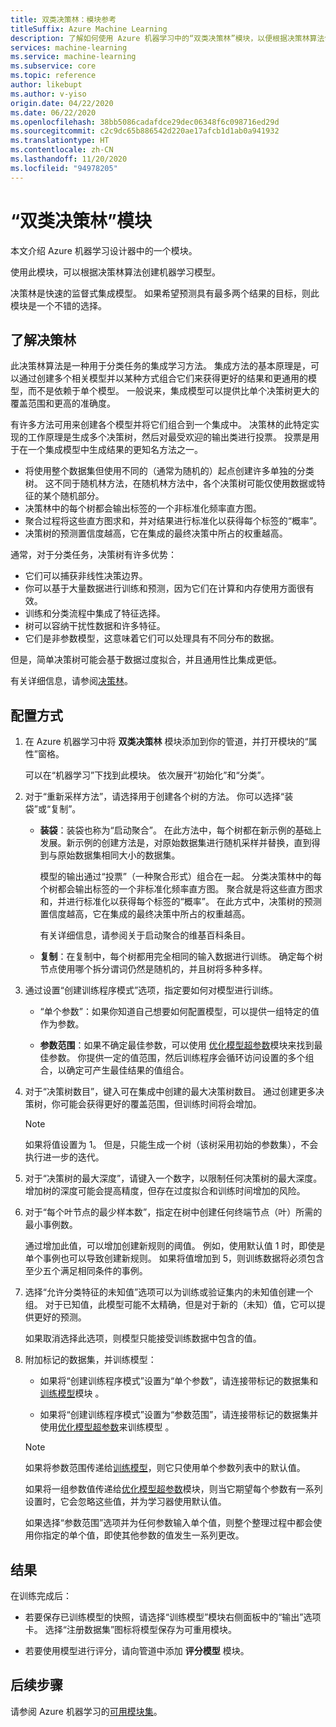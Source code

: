 ```yaml
---
title: 双类决策林：模块参考
titleSuffix: Azure Machine Learning
description: 了解如何使用 Azure 机器学习中的“双类决策林”模块，以便根据决策林算法创建机器学习模型。
services: machine-learning
ms.service: machine-learning
ms.subservice: core
ms.topic: reference
author: likebupt
ms.author: v-yiso
origin.date: 04/22/2020
ms.date: 06/22/2020
ms.openlocfilehash: 38bb5086cadafdce29dec06348f6c098716ed29d
ms.sourcegitcommit: c2c9dc65b886542d220ae17afcb1d1ab0a941932
ms.translationtype: HT
ms.contentlocale: zh-CN
ms.lasthandoff: 11/20/2020
ms.locfileid: "94978205"
---
```

# <a name="two-class-decision-forest-module"></a>“双类决策林”模块

本文介绍 Azure 机器学习设计器中的一个模块。

使用此模块，可以根据决策林算法创建机器学习模型。  

决策林是快速的监督式集成模型。 如果希望预测具有最多两个结果的目标，则此模块是一个不错的选择。 

## <a name="understanding-decision-forests"></a>了解决策林

此决策林算法是一种用于分类任务的集成学习方法。 集成方法的基本原理是，可以通过创建多个相关模型并以某种方式组合它们来获得更好的结果和更通用的模型，而不是依赖于单个模型。 一般说来，集成模型可以提供比单个决策树更大的覆盖范围和更高的准确度。 

有许多方法可用来创建各个模型并将它们组合到一个集成中。 决策林的此特定实现的工作原理是生成多个决策树，然后对最受欢迎的输出类进行投票。 投票是用于在一个集成模型中生成结果的更知名方法之一。 

+ 将使用整个数据集但使用不同的（通常为随机的）起点创建许多单独的分类树。 这不同于随机林方法，在随机林方法中，各个决策树可能仅使用数据或特征的某个随机部分。
+ 决策林中的每个树都会输出标签的一个非标准化频率直方图。 
+ 聚合过程将这些直方图求和，并对结果进行标准化以获得每个标签的“概率”。 
+ 决策树的预测置信度越高，它在集成的最终决策中所占的权重越高。

通常，对于分类任务，决策树有许多优势：
  
- 它们可以捕获非线性决策边界。
- 你可以基于大量数据进行训练和预测，因为它们在计算和内存使用方面很有效。
- 训练和分类流程中集成了特征选择。  
- 树可以容纳干扰性数据和许多特征。  
- 它们是非参数模型，这意味着它们可以处理具有不同分布的数据。 

但是，简单决策树可能会基于数据过度拟合，并且通用性比集成更低。

有关详细信息，请参阅[决策林](https://go.microsoft.com/fwlink/?LinkId=403677)。  

## <a name="how-to-configure"></a>配置方式
  
1.  在 Azure 机器学习中将 **双类决策林** 模块添加到你的管道，并打开模块的“属性”窗格。 

    可以在“机器学习”下找到此模块。 依次展开“初始化”和“分类”。  
  
2.  对于“重新采样方法”，请选择用于创建各个树的方法。  你可以选择“装袋”或“复制”。   
  
    -   **装袋**：装袋也称为“启动聚合”。 在此方法中，每个树都在新示例的基础上发展。新示例的创建方法是，对原始数据集进行随机采样并替换，直到得到与原始数据集相同大小的数据集。  
  
         模型的输出通过“投票”（一种聚合形式）组合在一起。 分类决策林中的每个树都会输出标签的一个非标准化频率直方图。 聚合就是将这些直方图求和，并进行标准化以获得每个标签的“概率”。 在此方式中，决策树的预测置信度越高，它在集成的最终决策中所占的权重越高。  
  
         有关详细信息，请参阅关于启动聚合的维基百科条目。  
  
    -   **复制**：在复制中，每个树都用完全相同的输入数据进行训练。 确定每个树节点使用哪个拆分谓词仍然是随机的，并且树将多种多样。   
  
3.  通过设置“创建训练程序模式”选项，指定要如何对模型进行训练。  
  
    -   “单个参数”：如果你知道自己想要如何配置模型，可以提供一组特定的值作为参数。

    -   **参数范围**：如果不确定最佳参数，可以使用 [优化模型超参数](tune-model-hyperparameters.md)模块来找到最佳参数。 你提供一定的值范围，然后训练程序会循环访问设置的多个组合，以确定可产生最佳结果的值组合。
  
4.  对于“决策树数目”，键入可在集成中创建的最大决策树数目。 通过创建更多决策树，你可能会获得更好的覆盖范围，但训练时间将会增加。  
  
    > [!NOTE]
    >  如果将值设置为 1。 但是，只能生成一个树（该树采用初始的参数集），不会执行进一步的迭代。
  
5.  对于“决策树的最大深度”，请键入一个数字，以限制任何决策树的最大深度。 增加树的深度可能会提高精度，但存在过度拟合和训练时间增加的风险。
  
  
7.  对于“每个叶节点的最少样本数”，指定在树中创建任何终端节点（叶）所需的最小事例数。
  
     通过增加此值，可以增加创建新规则的阈值。 例如，使用默认值 1 时，即使是单个事例也可以导致创建新规则。 如果将值增加到 5，则训练数据将必须包含至少五个满足相同条件的事例。  
  
8.  选择“允许分类特征的未知值”选项可以为训练或验证集内的未知值创建一个组。 对于已知值，此模型可能不太精确，但是对于新的（未知）值，它可以提供更好的预测。 

     如果取消选择此选项，则模型只能接受训练数据中包含的值。
  
9. 附加标记的数据集，并训练模型：

    + 如果将“创建训练程序模式”设置为“单个参数”，请连接带标记的数据集和[训练模型](train-model.md)模块 。  
  
    + 如果将“创建训练程序模式”设置为“参数范围”，请连接带标记的数据集并使用[优化模型超参数](tune-model-hyperparameters.md)来训练模型 。  
  
    > [!NOTE]
    > 
    > 如果将参数范围传递给[训练模型](train-model.md)，则它只使用单个参数列表中的默认值。  
    > 
    > 如果将一组参数值传递给[优化模型超参数](tune-model-hyperparameters.md)模块，则当它期望每个参数有一系列设置时，它会忽略这些值，并为学习器使用默认值。  
    > 
    > 如果选择“参数范围”选项并为任何参数输入单个值，则整个整理过程中都会使用你指定的单个值，即使其他参数的值发生一系列更改。  
    
## <a name="results"></a>结果

在训练完成后：

+ 若要保存已训练模型的快照，请选择“训练模型”模块右侧面板中的“输出”选项卡。 选择“注册数据集”图标将模型保存为可重用模块。

+ 若要使用模型进行评分，请向管道中添加 **评分模型** 模块。

## <a name="next-steps"></a>后续步骤

请参阅 Azure 机器学习的[可用模块集](module-reference.md)。 